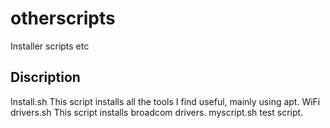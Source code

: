 # otherscripts
Installer scripts etc

## Discription
Install.sh This script installs all the tools I find useful, mainly using apt.
WiFi drivers.sh This script installs broadcom drivers.
myscript.sh test script.
